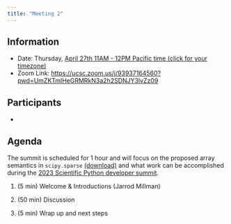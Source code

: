 ```yaml
---
title: "Meeting 2"
---
```


## Information

- Date: Thursday, [April 27th 11AM - 12PM Pacific time (click for your timezone)](https://www.timeanddate.com/worldclock/converter.html?iso=20230427T180000&p1=224)
- Zoom Link: https://ucsc.zoom.us/j/93937164560?pwd=UmZKTmlHeGRMRkN3a2h2SDNJY3lvZz09

## Participants

-

## Agenda

The summit is scheduled for 1 hour and will focus on the proposed array semantics in `scipy.sparse` [(download)][scipy]
and what work can be accomplished during the [2023 Scientific Python developer summit](https://scientific-python.org/summits/developer/2023/).

1. (5 min) Welcome & Introductions (Jarrod Millman)

2. (50 min) Discussion

3. (5 min) Wrap up and next steps

[scipy]: https://scientific-python.org/doc/sparse-arrays-grant-2022.pdf
